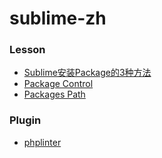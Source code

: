 # sublime-zh

### Lesson

- [Sublime安装Package的3种方法](./lesson/install_package.md)
- [Package Control](./lesson/package_control.md)
- [Packages Path](./lesson/packages_path.md)

### Plugin

- [phplinter](./plugin/phplinter.md)